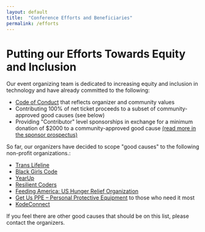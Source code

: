 ```yaml
---
layout: default
title:  "Conference Efforts and Beneficiaries"
permalink: /efforts
---
```


# Putting our Efforts Towards Equity and Inclusion

Our event organizing team is dedicated to increasing equity and inclusion in technology and have already committed to the following:

- [Code of Conduct](/code-of-conduct/) that reflects organizer and community values
- Contributing 100% of net ticket proceeds to a subset of community-approved good causes (see below)
- Providing "Contributor" level sponsorships in exchange for a minimum donation of $2000 to a community-approved good cause [(read more in the sponsor prospectus)](/sponsor)

So far, our organizers have decided to scope "good causes" to the following non-profit organizations.:

- [Trans Lifeline](https://translifeline.org/)
- [Black Girls Code](https://www.blackgirlscode.com/)
- [YearUp](https://www.yearup.org/)
- [Resilient Coders](http://www.resilientcoders.org/)
- [Feeding America: US Hunger Relief Organization](https://www.feedingamerica.org/)
- [Get Us PPE – Personal Protective Equipment](https://getusppe.org/) to those who need it most
- [KodeConnect](http://www.kodeconnect.org/)

If you feel there are other good causes that should be on this list, please contact the organizers.
